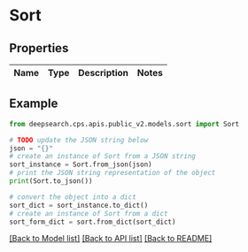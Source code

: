 # Sort


## Properties

Name | Type | Description | Notes
------------ | ------------- | ------------- | -------------

## Example

```python
from deepsearch.cps.apis.public_v2.models.sort import Sort

# TODO update the JSON string below
json = "{}"
# create an instance of Sort from a JSON string
sort_instance = Sort.from_json(json)
# print the JSON string representation of the object
print(Sort.to_json())

# convert the object into a dict
sort_dict = sort_instance.to_dict()
# create an instance of Sort from a dict
sort_form_dict = sort.from_dict(sort_dict)
```
[[Back to Model list]](../README.md#documentation-for-models) [[Back to API list]](../README.md#documentation-for-api-endpoints) [[Back to README]](../README.md)


